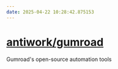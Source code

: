 ```yaml
---
date: 2025-04-22 10:28:42.875153
---
```


# [antiwork/gumroad](https://github.com/antiwork/gumroad)

Gumroad's open-source automation tools